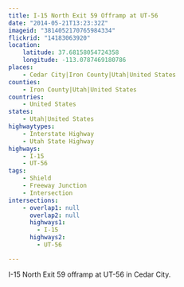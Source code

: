 ```yaml
---
title: I-15 North Exit 59 Offramp at UT-56
date: "2014-05-21T13:23:32Z"
imageid: "3814052170765984334"
flickrid: "14183063920"
location:
    latitude: 37.68158054724358
    longitude: -113.0787469180786
places:
    - Cedar City|Iron County|Utah|United States
counties:
    - Iron County|Utah|United States
countries:
    - United States
states:
    - Utah|United States
highwaytypes:
    - Interstate Highway
    - Utah State Highway
highways:
    - I-15
    - UT-56
tags:
    - Shield
    - Freeway Junction
    - Intersection
intersections:
    - overlap1: null
      overlap2: null
      highways1:
        - I-15
      highways2:
        - UT-56

---
```

I-15 North Exit 59 offramp at UT-56 in Cedar City.